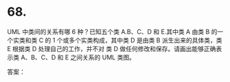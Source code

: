 # 68.

UML 中类间的关系有哪 6 种？已知五个类 A.B、C、D 和 E.其中类 A 由类 B 的一个实类和类 C 的 1 个或多个实类构成，其中类 D 是由类 B 派生出来的具体类，类 E 根据类 D 处理自己的工作，并不对 类 D 做任何修改和保存。请画出能够正确表示类 A、B、C、D 和 E 之间关系的 UML 类图。



答案：
